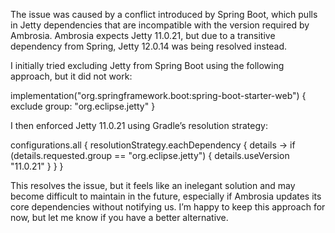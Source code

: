 The issue was caused by a conflict introduced by Spring Boot, which pulls in Jetty dependencies that are incompatible with the version required by Ambrosia. Ambrosia expects Jetty 11.0.21, but due to a transitive dependency from Spring, Jetty 12.0.14 was being resolved instead.

I initially tried excluding Jetty from Spring Boot using the following approach, but it did not work:

implementation("org.springframework.boot:spring-boot-starter-web") {
    exclude group: "org.eclipse.jetty"
}

I then enforced Jetty 11.0.21 using Gradle’s resolution strategy:

configurations.all {
    resolutionStrategy.eachDependency { details ->
        if (details.requested.group == "org.eclipse.jetty") {
            details.useVersion "11.0.21"
        }
    }
}

This resolves the issue, but it feels like an inelegant solution and may become difficult to maintain in the future, especially if Ambrosia updates its core dependencies without notifying us. I’m happy to keep this approach for now, but let me know if you have a better alternative.
